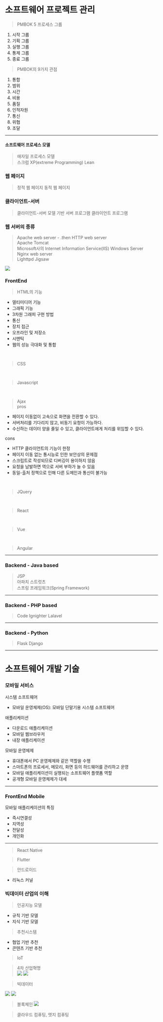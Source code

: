 # 소프트웨어 프로젝트 관리

> PMBOK 5 프로세스 그룹  

1. 시작 그룹
2. 기획 그룹
3. 실행 그룹
4. 통제 그룹
5. 종료 그룹  

> PMBOK의 9가지 관점  

1. 통합
2. 범위
3. 시간
4. 비용
5. 품질
6. 인적자원
7. 통신
8. 위협
9. 조달 

<hr>  

#### 소프트웨어 프로세스 모델 
> 애자일 프로세스 모델  
> 스크럼
> XP(extreme Programming)
> Lean

### 웹 페이지

> 정적 웹 페이지
> 동적 웹 페이지

### 클라이언트-서버  

> 클라이언트-서버 모델 기반
> 서버 프로그램
> 클라이언트 프로그램  

### 웹 서버의 종류  
> Apache web server - .then HTTP web server  
> Apache Tomcat  
> Microsoft사의 Internet Information Service(IIS) Windows Server  
> Nginx web server  
> Lighttpd
> Jigsaw

![](2023-06-14-15-33-58.png)

### FrontEnd

> HTML의 기능  

- 멀티미디어 기능 
- 그래픽 기능  
- 3차원 그래피 구현 방법  
- 통신
- 장치 접근  
- 오프라인 및 저장소  
- 시맨틱  
- 웹의 성능 극대화 및 통합  

<br>

> CSS

<br>

> Javascript  

<br>

> Ajax  
pros
- 페이지 이동없이 고속으로 화면을 전환할 수 있다.  
- 서버처리를 기다리지 않고, 비동기 요청이 가능하다.  
- 수신하는 데이터 양을 줄일 수 있고, 클라이언트에게 처리를 위임할 수 있다.

cons  
- HTTP 클라이언트의 기능이 한정  
- 페이지 이동 없는 통시능로 인한 보안상의 문제점  
- 스크립트로 작성되므로 디버깅이 용이하지 않음  
- 요청을 남발하면 역으로 서버 부하가 늘 수 있음  
- 동일-출처 정책으로 인해 다른 도메인과 통신이 불가능  

<br>

> JQuery

<br>

> React

<br>

> Vue

<br>

> Angular  

<hr>  

### Backend - Java based  

> JSP  
> 아파치 스트럿츠  
> 스프링 프레임워크(Spring Framework)

<hr>

### Backend - PHP based  
> Code Ignighter
> Lalavel

<hr>

### Backend - Python
> Flask
> Django  

<hr>

# 소프트웨어 개발 기술  

### 모바일 서비스  

시스템 소프트웨어
- 모바일 운영체제(OS): 모바일 단말기용 시스템 소프트웨어  

애플리케이션
- 다운로드 애플리케이션
- 모바일 웹브라우저  
- 내장 애플리케이션  

모바일 운영체제
- 휴대폰에서 PC 운영체제와 같은 역할을 수행  
- 스마트폰의 프로세서, 메모리, 화면 등의 하드웨어를 관리하고 운영  
- 모바일 애플리케이션이 실행되는 소프트웨어 플랫폼 역할  
- 공개형 모바일 운영체제가 대세  

<hr>

### FrontEnd Mobile  
모바일 애플리케이션의 특징 
- 즉시연결성  
- 지역성  
- 전달성  
- 개인화  

<hr>  

> React Native  

> Flutter  

> 안드로이드  
- 리눅스 커널 

### 빅데이터 산업의 이해  

> 인공지능 모델  
- 규칙 기반 모델  
- 지식 기반 모델

> 추천시스템  
- 협업 기반 추천
- 콘텐츠 기반 추천  

> IoT

> 4차 산업혁명  
![](2023-06-14-16-41-58.png)
![](2023-06-14-16-43-54.png)


> 빅데이터  

![](2023-06-14-16-45-40.png)
![](2023-06-14-16-47-11.png)

> 블록체인 
![](2023-06-14-17-02-40.png)

> 클라우드 컴퓨팅, 엣지 컴퓨팅